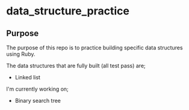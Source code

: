 # data_structure_practice

## Purpose

The purpose of this repo is to practice building specific data structures using Ruby.

The data structures that are fully built (all test pass) are;

- Linked list

I'm currently working on;

- Binary search tree
